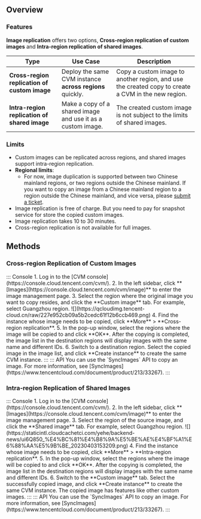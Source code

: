 ## Overview

### Features
**Image replication** offers two options, **Cross-region replication of custom images** and **Intra-region replication of shared images**.

| Type | Use Case | Description |
|---------|---------|---------|
| **Cross-region replication of custom image** | Deploy the same CVM instance **across regions** quickly. | Copy a custom image to another region, and use the created copy to create a CVM in the new region. |
| **Intra-region replication of shared image** | Make a copy of a shared image and use it as a custom image. | The created custom image is not subject to the limits of shared images. |


### Limits
- Custom images can be replicated across regions, and shared images support intra-region replication.
- **Regional limits**:
  - For now, image duplication is supported between two Chinese mainland regions, or two regions outside the Chinese mainland. If you want to copy an image from a Chinese mainland region to a region outside the Chinese mainland, and vice versa, please [submit a ticket](https://console.intl.cloud.tencent.com/workorder/category).
- Image replication is free of charge. But you need to pay for snapshot service for store the copied custom images.
- Image replication takes 10 to 30 minutes.
- Cross-region replication is not available for full images.

## Methods
### Cross-region Replication of Custom Images
<dx-tabs>
::: Console
1. Log in to the [CVM console](https://console.cloud.tencent.com/cvm/).
2. In the left sidebar, click **[Images](https://console.cloud.tencent.com/cvm/image)** to enter the image management page.
3. Select the region where the original image you want to copy resides, and click the **Custom image** tab.
For example, select Guangzhou region.
![](https://qcloudimg.tencent-cloud.cn/raw/227e952cb09a5b2cedc61f12b6ccb469.png)
4. Find the instance whose image needs to be copied, click **More** > **Cross-region replication**.
5. In the pop-up window, select the regions where the image will be copied to and click **OK**.
After the copying is completed, the image list in the destination regions will display images with the same name and different IDs.
6. Switch to a destination region. Select the copied image in the image list, and click **Create instance** to create the same CVM instance.
:::
::: API
You can use the `SyncImages` API to copy an image. For more information, see [SyncImages](https://www.tencentcloud.com/document/product/213/33267).
:::
</dx-tabs>


### Intra-region Replication of Shared Images
<dx-tabs>
::: Console
1. Log in to the [CVM console](https://console.cloud.tencent.com/cvm/).
2. In the left sidebar, click **[Images](https://console.cloud.tencent.com/cvm/image)** to enter the image management page.
3. Select the region of the source image, and click the **Shared image** tab.
For example, select Guangzhou region.
![](https://staticintl.cloudcachetci.com/yehe/backend-news/ui6Q850_%E4%BC%81%E4%B8%9A%E5%BE%AE%E4%BF%A1%E6%88%AA%E5%9B%BE_20230403153209.png)
4. Find the instance whose image needs to be copied, click **More** > **Intra-region replication**.
5. In the pop-up window, select the regions where the image will be copied to and click **OK**.
After the copying is completed, the image list in the destination regions will display images with the same name and different IDs.
6. Switch to the **Custom image** tab. Select the successfully copied image, and click **Create instance** to create the same CVM instance. The copied image has features like other custom images.
:::
::: API
You can use the `SyncImages` API to copy an image. For more information, see [SyncImages](https://www.tencentcloud.com/document/product/213/33267).
:::
</dx-tabs>
